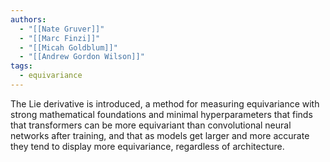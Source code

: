 ```yaml
---
authors:
  - "[[Nate Gruver]]"
  - "[[Marc Finzi]]"
  - "[[Micah Goldblum]]"
  - "[[Andrew Gordon Wilson]]"
tags:
  - equivariance
---
```



The Lie derivative is introduced, a method for measuring equivariance with strong mathematical foundations and minimal hyperparameters that finds that transformers can be more equivariant than convolutional neural networks after training, and that as models get larger and more accurate they tend to display more equivariance, regardless of architecture.